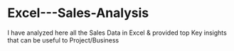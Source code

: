 # Excel---Sales-Analysis
I have analyzed here all the Sales Data in Excel &amp; provided top Key insights that can be useful to Project/Business
